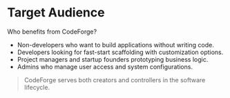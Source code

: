 # Target Audience

Who benefits from CodeForge?

- Non-developers who want to build applications without writing code.
- Developers looking for fast-start scaffolding with customization options.
- Project managers and startup founders prototyping business logic.
- Admins who manage user access and system configurations.

> CodeForge serves both creators and controllers in the software lifecycle.